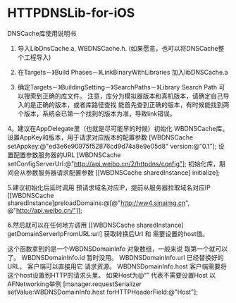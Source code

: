 # HTTPDNSLib-for-iOS
DNSCache库使用说明书
1. 导入LibDnsCache.a, WBDNSCache.h. (如果愿意，也可以将DNSCache整个工程导入)

2. 在Targets－》Build Phases－》LinkBinaryWithLibraries 加入libDNSCache.a
3. 确定Targets－》BuildingSetting－》SearchPaths－》Library Search Path 可以搜索到正确的库文件。
注意，库分为模拟器版本和真机版本，请确定自己导入的是正确的版本，或者库路径查找 能首先查到正确的版本，有时候能找到两个版本，系统会已第一个找到的版本为准，导致link错误。

4。建议在AppDelegate里（也就是尽可能早的时候）初始化 WBDNSCache库。
设置AppKey和版本，用于请求对应版本的配置参数
[WBDNSCache setAppkey:@"ed3e6e90975f52876cd9d74a8e9e05d8" version:@"0.1"];
设置配置参数服务器的URL
[WBDNSCache setConfigServerUrl:@"http://api.weibo.cn/2/httpdns/config"];
初始化库，期间会从参数服务器请求配置参数
[[WBDNSCache sharedInstance] initialize];


5.建议初始化后延时调用 预请求域名对应IP，提前从服务器拉取域名对应IP
[[WBDNSCache sharedInstance]preloadDomains:@[@"http://ww4.sinaimg.cn", @"http://api.weibo.cn/"]];

6.然后就可以在任何地方调用
[[WBDNSCache sharedInstance] getDomainServerIpFromURL:url]
获取转换后Url 和 需要设置的host值。

这个函数拿到的是一个WBDNSDomainInfo 对象数组，一般来说 取第一个就可以了。
WBDNSDomainInfo.id 暂时没用。
WBDNSDomainInfo.url 已经替换好的URL， 客户端可以直接用它 请求资源。
WBDNSDomainInfo.host 客户端需要将这个host设置到HTTP的请求头里。 如果Host为@“” 代表不需要设置Host
以AFNetworking举例
[manager.requestSerializer setValue:WBDNSDomainInfo.host forHTTPHeaderField:@"Host"];
